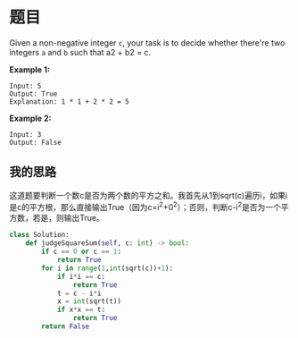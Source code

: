 # 题目

Given a non-negative integer `c`, your task is to decide whether there're two integers `a` and `b` such that a2 + b2 = c.

**Example 1:**

```
Input: 5
Output: True
Explanation: 1 * 1 + 2 * 2 = 5
```

 

**Example 2:**

```
Input: 3
Output: False
```

## 我的思路

这道题要判断一个数c是否为两个数的平方之和。我首先从1到sqrt(c)遍历i，如果i是c的平方根，那么直接输出True（因为c=i<sup>2</sup>+0<sup>2</sup>）；否则，判断c-i<sup>2</sup>是否为一个平方数，若是，则输出True。

```python
class Solution:
    def judgeSquareSum(self, c: int) -> bool:
        if c == 0 or c == 1:
            return True
        for i in range(1,int(sqrt(c))+1):
            if i*i == c:
                return True
            t = c - i*i
            x = int(sqrt(t))
            if x*x == t:
                return True
        return False
```



